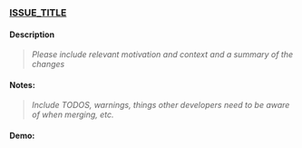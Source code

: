 ### [ISSUE_TITLE](Link_to_issue)

#### Description

> _Please include relevant motivation and context and a summary of the changes_

#### Notes:

> _Include TODOS, warnings, things other developers need to be aware of when merging, etc._

#### Demo:
